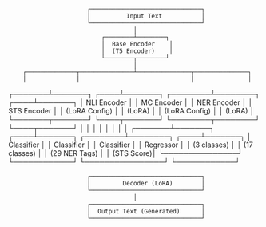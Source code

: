                           ┌───────────────────────────────┐
                          │          Input Text           │
                          └───────────────────────────────┘
                                       │
                              ┌────────┴────────┐
                              │  Base Encoder    │
                              │  (T5 Encoder)    │
                              └────────┬────────┘
                                       │
        ┌──────────────┬───────────────┴───────────────┬───────────────┐
        │              │                               │               │
┌───────┴───────┐ ┌────┴───────┐              ┌────────┴────────┐ ┌────┴───────┐
│ NLI Encoder   │ │ MC Encoder │              │ NER Encoder    │ │ STS Encoder │
│ (LoRA Config) │ │ (LoRA)     │              │ (LoRA Config)  │ │ (LoRA)      │
└───────┬───────┘ └────┬───────┘              └────────┬────────┘ └────┬───────┘
        │              │                               │               │
        │              │                               │               │
┌───────┴───────┐ ┌────┴───────┐              ┌────────┴────────┐ ┌────┴───────┐
│  Classifier   │ │ Classifier │              │  Classifier     │ │ Regressor  │
│ (3 classes)   │ │ (17 classes) │            │ (29 NER Tags)  │ │ (STS Score)│
└───────────────┘ └────────────┘              └────────────────┘ └────────────┘

                          ┌───────────────────────────────┐
                          │         Decoder (LoRA)        │
                          └───────────────────────────────┘
                                       │
                          ┌───────────────────────────────┐
                          │  Output Text (Generated)      │
                          └───────────────────────────────┘
